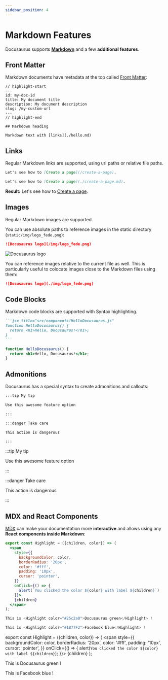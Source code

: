 ```yaml
---
sidebar_position: 4
---
```


# Markdown Features

Docusaurus supports **[Markdown](https://daringfireball.net/projects/markdown/syntax)** and a few **additional features**.

## Front Matter

Markdown documents have metadata at the top called [Front Matter](https://jekyllrb.com/docs/front-matter/):

```text title="my-doc.md"
// highlight-start
---
id: my-doc-id
title: My document title
description: My document description
slug: /my-custom-url
---
// highlight-end

## Markdown heading

Markdown text with [links](./hello.md)
```

## Links

Regular Markdown links are supported, using url paths or relative file paths.

```md
Let's see how to [Create a page](/create-a-page).
```

```md
Let's see how to [Create a page](./create-a-page.md).
```

**Result:** Let's see how to [Create a page](./create-a-page.md).

## Images

Regular Markdown images are supported.

You can use absolute paths to reference images in the static directory (`static/img/logo_fede.png`):

```md
![Docusaurus logo](/img/logo_fede.png)
```

![Docusaurus logo](/img/logo_fede.png)

You can reference images relative to the current file as well. This is particularly useful to colocate images close to the Markdown files using them:

```md
![Docusaurus logo](./img/logo_fede.png)
```

## Code Blocks

Markdown code blocks are supported with Syntax highlighting.

````md
```jsx title="src/components/HelloDocusaurus.js"
function HelloDocusaurus() {
  return <h1>Hello, Docusaurus!</h1>;
}
```
````

```jsx title="src/components/HelloDocusaurus.js"
function HelloDocusaurus() {
  return <h1>Hello, Docusaurus!</h1>;
}
```

## Admonitions

Docusaurus has a special syntax to create admonitions and callouts:

```md
:::tip My tip

Use this awesome feature option

:::

:::danger Take care

This action is dangerous

:::
```

:::tip My tip

Use this awesome feature option

:::

:::danger Take care

This action is dangerous

:::

## MDX and React Components

[MDX](https://mdxjs.com/) can make your documentation more **interactive** and allows using any **React components inside Markdown**:

```jsx
export const Highlight = ({children, color}) => (
  <span
    style={{
      backgroundColor: color,
      borderRadius: '20px',
      color: '#fff',
      padding: '10px',
      cursor: 'pointer',
    }}
    onClick={() => {
      alert(`You clicked the color ${color} with label ${children}`)
    }}>
    {children}
  </span>
);

This is <Highlight color="#25c2a0">Docusaurus green</Highlight> !

This is <Highlight color="#1877F2">Facebook blue</Highlight> !
```

export const Highlight = ({children, color}) => (
  <span
    style={{
      backgroundColor: color,
      borderRadius: '20px',
      color: '#fff',
      padding: '10px',
      cursor: 'pointer',
    }}
    onClick={() => {
      alert(`You clicked the color ${color} with label ${children}`);
    }}>
    {children}
  </span>
);

This is <Highlight color="#25c2a0">Docusaurus green</Highlight> !

This is <Highlight color="#1877F2">Facebook blue</Highlight> !
